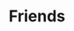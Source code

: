 ---
title: Friends
links:
  - title: fatzard
    description: fat fatzard's blog
    website: http://wjknowledge.top/
    image: http://wjknowledge.top/medias/logo.png

menu:
    main: 
        weight: 5
        params:
            icon: link

comments: false
---